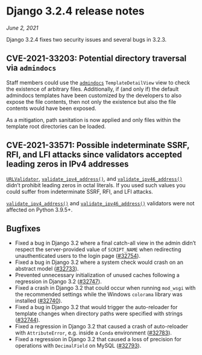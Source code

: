 # Django 3.2.4 release notes

*June 2, 2021*

Django 3.2.4 fixes two security issues and several bugs in 3.2.3.

## CVE-2021-33203: Potential directory traversal via `admindocs`

Staff members could use the [`admindocs`](../ref/contrib/admin/admindocs.md#module-django.contrib.admindocs)
`TemplateDetailView` view to check the existence of arbitrary files.
Additionally, if (and only if) the default admindocs templates have been
customized by the developers to also expose the file contents, then not only
the existence but also the file contents would have been exposed.

As a mitigation, path sanitation is now applied and only files within the
template root directories can be loaded.

## CVE-2021-33571: Possible indeterminate SSRF, RFI, and LFI attacks since validators accepted leading zeros in IPv4 addresses

[`URLValidator`](../ref/validators.md#django.core.validators.URLValidator),
[`validate_ipv4_address()`](../ref/validators.md#django.core.validators.validate_ipv4_address), and
[`validate_ipv46_address()`](../ref/validators.md#django.core.validators.validate_ipv46_address) didn’t prohibit leading
zeros in octal literals. If you used such values you could suffer from
indeterminate SSRF, RFI, and LFI attacks.

[`validate_ipv4_address()`](../ref/validators.md#django.core.validators.validate_ipv4_address) and
[`validate_ipv46_address()`](../ref/validators.md#django.core.validators.validate_ipv46_address) validators were not
affected on Python 3.9.5+.

## Bugfixes

* Fixed a bug in Django 3.2 where a final catch-all view in the admin didn’t
  respect the server-provided value of `SCRIPT_NAME` when redirecting
  unauthenticated users to the login page ([#32754](https://code.djangoproject.com/ticket/32754)).
* Fixed a bug in Django 3.2 where a system check would crash on an abstract
  model ([#32733](https://code.djangoproject.com/ticket/32733)).
* Prevented unnecessary initialization of unused caches following a regression
  in Django 3.2 ([#32747](https://code.djangoproject.com/ticket/32747)).
* Fixed a crash in Django 3.2 that could occur when running `mod_wsgi` with
  the recommended settings while the Windows `colorama` library was installed
  ([#32740](https://code.djangoproject.com/ticket/32740)).
* Fixed a bug in Django 3.2 that would trigger the auto-reloader for template
  changes when directory paths were specified with strings ([#32744](https://code.djangoproject.com/ticket/32744)).
* Fixed a regression in Django 3.2 that caused a crash of auto-reloader with
  `AttributeError`, e.g. inside a `Conda` environment ([#32783](https://code.djangoproject.com/ticket/32783)).
* Fixed a regression in Django 3.2 that caused a loss of precision for
  operations with `DecimalField` on MySQL ([#32793](https://code.djangoproject.com/ticket/32793)).
